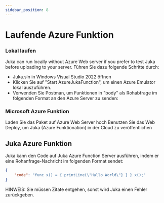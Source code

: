 ```yaml
---
sidebar_position: 8
---
```


# Laufende Azure Funktion

### Lokal laufen
Juka can run locally without Azure Web server if you prefer to test Juka before uploading to your server. Führen Sie dazu folgende Schritte durch:
- Juka.sln in Windows Visual Studio 2022 öffnen
- Klicken Sie auf "Start AzureJukaFunction", um einen Azure Emulator lokal auszuführen.
- Verwenden Sie Postman, um Funktionen in "body" als Rohabfrage im folgenden Format an den Azure Server zu senden:


### Microsoft Azure Funktion
Laden Sie das Paket auf Azure Web Server hoch Benutzen Sie das Web Deploy, um Juka (Azure Funktionation) in der Cloud zu veröffentlichen

## Juka Azure Funktion

Juka kann den Code auf Juka Azure Function Server ausführen, indem er eine Rohanfrage-Nachricht im folgenden Format sendet:

```json
{
    "code": "func x() = { printLine(\"Hallo World\"} } } x();"
}
```

HINWEIS: Sie müssen Zitate entgehen, sonst wird Juka einen Fehler zurückgeben.